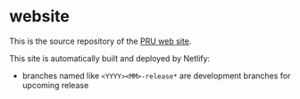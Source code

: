 website
=======

This is the source repository of the [PRU web site](https://ansperformance.eu).

This site is automatically built and deployed by Netlify:

* branches named like `<YYYY><MM>-release*` are development branches for upcoming release
